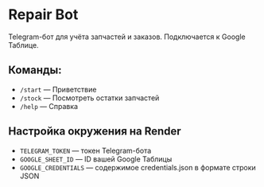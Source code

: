 # Repair Bot

Telegram-бот для учёта запчастей и заказов. Подключается к Google Таблице.

## Команды:

- `/start` — Приветствие
- `/stock` — Посмотреть остатки запчастей
- `/help` — Справка

## Настройка окружения на Render

- `TELEGRAM_TOKEN` — токен Telegram-бота
- `GOOGLE_SHEET_ID` — ID вашей Google Таблицы
- `GOOGLE_CREDENTIALS` — содержимое credentials.json в формате строки JSON
